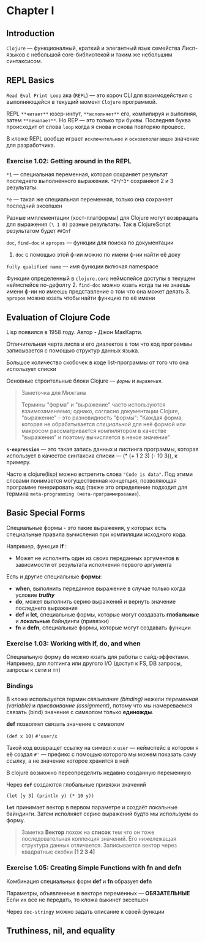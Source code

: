 # Chapter I
## Introduction
`Clojure` —  функционалный, краткий и элегантный язык семейства Лисп-языков c небольшой core-библиотекой и таким же небольшим синтаксисом.

 ## REPL Basics
 `Read Eval Print Loop` ака (`REPL`) — это короч CLI для взаимодействия с выполняющейся в текущий момент `Clojure` программой.
 
REPL  `**читает**`  юзер-инпут, `**исполняет**` его, компилируя и выполняя, затем `**печатает**`. Но REP — это только три буквы. Последняя буква происходит от слова `loop` когда я снова и снова повторяю процесс.

В кложе REPL вообще играет `исключительное` и `основополагающее` значение для разработчика. 

###  Exercise 1.02: Getting around in the REPL
`*1` — специальная переменная, которая сохраняет результат последнего выполненного выражения. `*2*`/`*3*` сохраняют 2 и 3 результаты.

`*e` — такая же специальная переменная, только она сохраняет последний эксепшен

Разные имплементации (хост-платформы) для Clojure могут возвращать для выражения `(\ 1 0)` разные результаты. Так в ClojureScript результатом будет `##Inf`

 `doc`, `find-doc` и `apropos` — функции для поиска по документации
 
1.  `doc` с помощью этой ф-ии можно по имени ф-ии найти её доку
 
`fully qualified name` — имя функции включая namespace

 Функции определенный в `clojure.core` неймспейсе доступы в текущем неймспейсе по-дефолту
 2.  `find-doc` можно юзать когда ты не знаешь имени ф-ии но имеешь представление о том что она может делать
 3.  `apropos` можно юзать чтобы найти функцию по её имени

##  Evaluation of Clojure Code
Lisp появился в 1958 году. Автор - Джон МакКарти.

Отличительная черта лиспа и его диалектов в том что код программы записывается с помощью структур данных языка.

Большое количество скобочек в коде list-программы от того что она использует списки

Основные строительные блоки Clojure — _`формы`_ и _`выражения`_.

> Заметочка для Мижгана
>
> Термины "форма" и "выражение" часто используются взаимозаменяемо; однако, согласно документации Clojure, "выражение" - это разновидность "формы": "Каждая форма, которая не обрабатывается _специальной_ для неё формой или макросом рассматривается компилятором в качестве "выражения" и поэтому вычисляется в некое значение"

**`s-expression`** — это такая запись данных и листинга программы, которая использует в качестве синтаксиа списки — (\* (+ 1 2 3) (- 10 3)), к примеру.

Часто в clojure(lisp) можно встретить слова `"Code is data"`.  Под этими словами понимается могущественная концепция, позволяющая программе генерировать код (также это определение подходит для термина `meta-programming (мета-программирование`).

##  Basic Special Forms
Специальные формы - это такие выражения, у которых есть специальные правила вычисления при компиляции исходного кода.

Например, функция **if** :
- Может не исполнять один из своих переданных аргументов в зависимости от результата исполнения первого аргумента

Есть и другие специальные **формы**:
-   **when**, выполнить переданное выражение в случае только когда условие ***truthy***
-   **do**, может выполнить серию выражений и вернуть значение последнего выражения
-   **def** и **let**, специальные формы, которые могут создавать **глобальные** и **локальные** байндинги (привязки)
-   **fn** и **defn**, специальные формы, которые могут создавать функции

###  Exercise 1.03: Working with if, do, and when

Специальную форму **do** можно юзать для работы с сайд-эффектами. Например, для логгинга или другого I/O (доступ к FS, DB запросы, запросы к сети и тп)

###  Bindings
В кложе используется термин *связывание (binding)*  нежели *переменная (variable)* и *присваивание (assignment)*, потому что мы намереваемся связать (bind) значение с символом только **единожды**.

**def** позволяет связать значение с символом

`(def x 10)`
`#'user/x`

Такой код возвращет ссылку на символ `x`
`user` — неймспейс в котором я её создал
`#'` — префикс с помощью которого мы можем показать саму ссылку, а не значение которое хранится в ней

В clojure возможно переопределить недавно созданную переменную

Через **`def`** создаются глобальные привязки значений

`(let [y 3] (println y) (* 10 y))`

**`let`** принимает вектор в первом параметре и создаёт локальные байндинги. Затем исполняет серию выражений будто мы используем `do` форму.

> Заметка
> **Вектор** похож на **список** тем что он тоже последовательная коллекция значений. Его нижележащая структура данных отличается. Записывается вектор через квадратные скобки **[1 2 3 4]**

###  Exercise 1.05: Creating Simple Functions with fn and defn

Комбинация специальных форм **def** и **fn** образует **defn**

Параметры, объявленные в векторе переменных — **ОБЯЗАТЕЛЬНЫЕ**
Если их все не передать, то кложа выкинет эксепшен

Через `doc-string`у можно задать описание к своей функции

## Truthiness, nil, and equality


